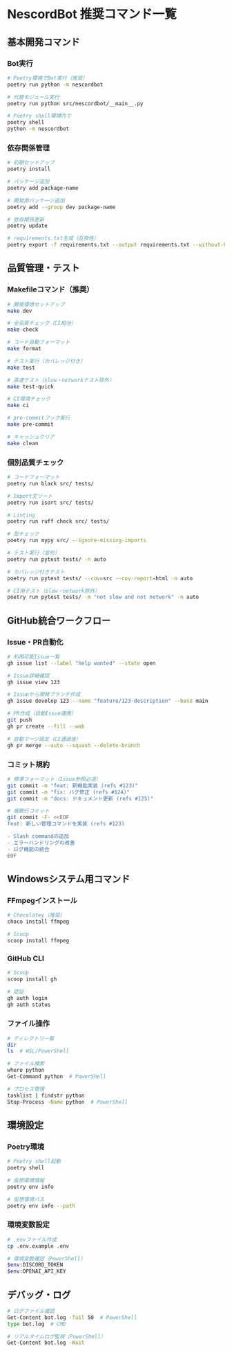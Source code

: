 # NescordBot 推奨コマンド一覧

## 基本開発コマンド

### Bot実行
```bash
# Poetry環境でBot実行（推奨）
poetry run python -m nescordbot

# 代替モジュール実行
poetry run python src/nescordbot/__main__.py

# Poetry shell環境内で
poetry shell
python -m nescordbot
```

### 依存関係管理
```bash
# 初期セットアップ
poetry install

# パッケージ追加
poetry add package-name

# 開発用パッケージ追加
poetry add --group dev package-name

# 依存関係更新
poetry update

# requirements.txt生成（互換性）
poetry export -f requirements.txt --output requirements.txt --without-hashes
```

## 品質管理・テスト

### Makefileコマンド（推奨）
```bash
# 開発環境セットアップ
make dev

# 全品質チェック（CI相当）
make check

# コード自動フォーマット
make format

# テスト実行（カバレッジ付き）
make test

# 高速テスト（slow・networkテスト除外）
make test-quick

# CI環境チェック
make ci

# pre-commitフック実行
make pre-commit

# キャッシュクリア
make clean
```

### 個別品質チェック
```bash
# コードフォーマット
poetry run black src/ tests/

# Import文ソート
poetry run isort src/ tests/

# Linting
poetry run ruff check src/ tests/

# 型チェック
poetry run mypy src/ --ignore-missing-imports

# テスト実行（並列）
poetry run pytest tests/ -n auto

# カバレッジ付きテスト
poetry run pytest tests/ --cov=src --cov-report=html -n auto

# CI用テスト（slow・network除外）
poetry run pytest tests/ -m "not slow and not network" -n auto
```

## GitHub統合ワークフロー

### Issue・PR自動化
```bash
# 利用可能Issue一覧
gh issue list --label "help wanted" --state open

# Issue詳細確認
gh issue view 123

# Issueから開発ブランチ作成
gh issue develop 123 --name "feature/123-description" --base main

# PR作成（自動Issue連携）
git push
gh pr create --fill --web

# 自動マージ設定（CI通過後）
gh pr merge --auto --squash --delete-branch
```

### コミット規約
```bash
# 標準フォーマット（Issue参照必須）
git commit -m "feat: 新機能実装 (refs #123)"
git commit -m "fix: バグ修正 (refs #124)"
git commit -m "docs: ドキュメント更新 (refs #125)"

# 複数行コミット
git commit -F- <<EOF
feat: 新しい管理コマンドを実装 (refs #123)

- Slash commandの追加
- エラーハンドリングの改善
- ログ機能の統合
EOF
```

## Windowsシステム用コマンド

### FFmpegインストール
```bash
# Chocolatey（推奨）
choco install ffmpeg

# Scoop
scoop install ffmpeg
```

### GitHub CLI
```bash
# Scoop
scoop install gh

# 認証
gh auth login
gh auth status
```

### ファイル操作
```bash
# ディレクトリ一覧
dir
ls  # WSL/PowerShell

# ファイル検索
where python
Get-Command python  # PowerShell

# プロセス管理
tasklist | findstr python
Stop-Process -Name python  # PowerShell
```

## 環境設定

### Poetry環境
```bash
# Poetry shell起動
poetry shell

# 仮想環境情報
poetry env info

# 仮想環境パス
poetry env info --path
```

### 環境変数設定
```bash
# .envファイル作成
cp .env.example .env

# 環境変数確認（PowerShell）
$env:DISCORD_TOKEN
$env:OPENAI_API_KEY
```

## デバッグ・ログ
```bash
# ログファイル確認
Get-Content bot.log -Tail 50  # PowerShell
type bot.log  # CMD

# リアルタイムログ監視（PowerShell）
Get-Content bot.log -Wait
```
